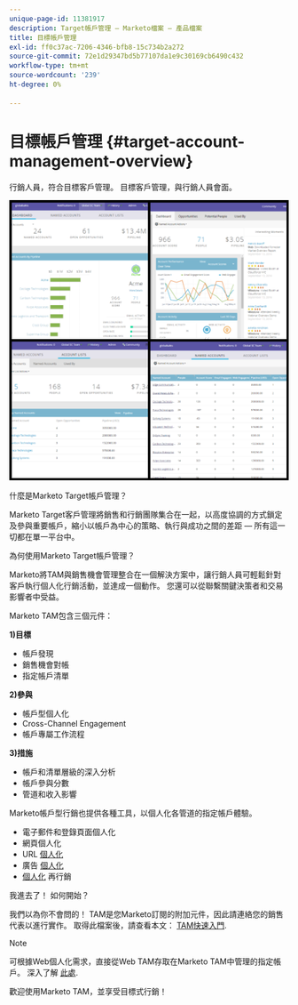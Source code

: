 ```yaml
---
unique-page-id: 11381917
description: Target帳戶管理 — Marketo檔案 — 產品檔案
title: 目標帳戶管理
exl-id: ff0c37ac-7206-4346-bfb8-15c734b2a272
source-git-commit: 72e1d29347bd5b77107da1e9c30169cb6490c432
workflow-type: tm+mt
source-wordcount: '239'
ht-degree: 0%

---
```


# 目標帳戶管理 {#target-account-management-overview}

行銷人員，符合目標客戶管理。 目標客戶管理，與行銷人員會面。

![](assets/photo-collage.png)

什麼是Marketo Target帳戶管理？

Marketo Target客戶管理將銷售和行銷團隊集合在一起，以高度協調的方式鎖定及參與重要帳戶，縮小以帳戶為中心的策略、執行與成功之間的差距 — 所有這一切都在單一平台中。

為何使用Marketo Target帳戶管理？

Marketo將TAM與銷售機會管理整合在一個解決方案中，讓行銷人員可輕鬆針對客戶執行個人化行銷活動，並達成一個動作。 您還可以從聯繫關鍵決策者和交易影響者中受益。

Marketo TAM包含三個元件：

**1)目標**

* 帳戶發現
* 銷售機會對帳
* 指定帳戶清單

**2)參與**

* 帳戶型個人化
* Cross-Channel Engagement
* 帳戶專屬工作流程

**3)措施**

* 帳戶和清單層級的深入分析
* 帳戶參與分數
* 管道和收入影響

Marketo帳戶型行銷也提供各種工具，以個人化各管道的指定帳戶體驗。

* 電子郵件和登錄頁面個人化
* 網頁個人化
* URL [個人化](/help/marketo/product-docs/demand-generation/landing-pages/personalizing-landing-pages/enable-personalized-urls-for-your-account.md)
* 廣告 [個人化](/help/marketo/product-docs/demand-generation/facebook/create-a-custom-audience-in-facebook.md)
* [個人化](/help/marketo/product-docs/web-personalization/website-retargeting/retargeting-with-web-personalization-data.md) 再行銷

我進去了！ 如何開始？

我們以為你不會問的！ TAM是您Marketo訂閱的附加元件，因此請連絡您的銷售代表以進行實作。 取得此檔案後，請查看本文： [TAM快速入門](/help/marketo/product-docs/target-account-management/setup-tam/getting-started-with-tam.md).

>[!NOTE]
>
>可根據Web個人化需求，直接從Web TAM存取在Marketo TAM中管理的指定帳戶。 深入了解 [此處](/help/marketo/product-docs/web-personalization/account-based-web-marketing/account-based-web-marketing-with-tam.md).

歡迎使用Marketo TAM，並享受目標式行銷！
